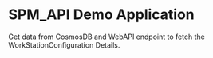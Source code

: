 # SPM_API Demo Application 
Get data from CosmosDB and WebAPI endpoint to fetch the WorkStationConfiguration Details.